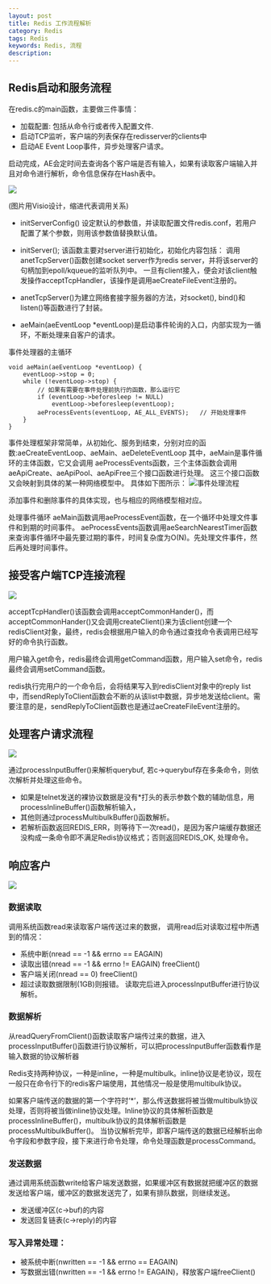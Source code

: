 ```yaml
---
layout: post
title: Redis 工作流程解析 
category: Redis
tags: Redis
keywords: Redis, 流程
description: 
---
```



## Redis启动和服务流程

在redis.c的main函数，主要做三件事情：

* 加载配置: 包括从命令行或者传入配置文件.
* 启动TCP监听，客户端的列表保存在redisserver的clients中
* 启动AE Event Loop事件，异步处理客户请求。

启动完成，AE会定时间去查询各个客户端是否有输入，如果有读取客户端输入并且对命令进行解析，命令信息保存在Hash表中。

![](/public/upload/redis/Redis_Main_Flow.jpg)

(图片用Visio设计，缩进代表调用关系)

* initServerConfig()
设定默认的参数值，并读取配置文件redis.conf，若用户配置了某个参数，则用该参数值替换默认值。  

* initServer();
该函数主要对server进行初始化，初始化内容包括：
调用anetTcpServer()函数创建socket server作为redis server，并将该server的句柄加到epoll/kqueue的监听队列中。
一旦有client接入，便会对该client触发操作acceptTcpHandler，该操作是调用aeCreateFileEvent注册的。

* anetTcpServer()为建立网络套接字服务器的方法，对socket(), bind()和listen()等函数进行了封装。

* aeMain(aeEventLoop *eventLoop)是启动事件轮询的入口，内部实现为一循环，不断处理来自客户的请求。

事件处理器的主循环

    void aeMain(aeEventLoop *eventLoop) {
        eventLoop->stop = 0;
        while (!eventLoop->stop) {
            // 如果有需要在事件处理前执行的函数，那么运行它
            if (eventLoop->beforesleep != NULL)
                eventLoop->beforesleep(eventLoop);
            aeProcessEvents(eventLoop, AE_ALL_EVENTS);   // 开始处理事件
        }
    }


事件处理框架非常简单，从初始化、服务到结束，分别对应的函数:aeCreateEventLoop、aeMain、aeDeleteEventLoop
其中，aeMain是事件循环的主体函数，它又会调用 aeProcessEvents函数，三个主体函数会调用aeApiCreate、aeApiPool、aeApiFree三个接口函数进行处理。
这三个接口函数又会映射到具体的某一种网络模型中。
具体如下图所示：
![事件处理流程](/public/upload/redis/event.jpg)

添加事件和删除事件的具体实现，也与相应的网络模型相对应。

处理事件循环
aeMain函数调用aeProcessEvent函数，在一个循环中处理文件事件和到期的时间事件。
aeProcessEvents函数调用aeSearchNearestTimer函数来查询事件循环中最先要过期的事件，时间复杂度为O(N)。先处理文件事件，然后再处理时间事件。

## 接受客户端TCP连接流程

![](/public/upload/redis/Redis_AcceptTCPHandler.jpg)

acceptTcpHandler()该函数会调用acceptCommonHander()，而acceptCommonHander()又会调用createClient()来为该client创建一个redisClient对象，最终，redis会根据用户输入的命令通过查找命令表调用已经写好的命令执行函数。

用户输入get命令，redis最终会调用getCommand函数，用户输入set命令，redis最终会调用setCommand函数。

redis执行完用户的一个命令后，会将结果写入到redisClient对象中的reply list中，而sendReplyToClient函数会不断的从该list中数据，异步地发送给client。需要注意的是，sendReplyToClient函数也是通过aeCreateFileEvent注册的。

## 处理客户请求流程

![](/public/upload/redis/Redis_readQueryFromClient.jpg)

通过processInputBuffer()来解析querybuf, 若c->querybuf存在多条命令，则依次解析并处理这些命令。

* 如果是telnet发送的裸协议数据是没有*打头的表示参数个数的辅助信息，用processInlineBuffer()函数解析输入，
* 其他则通过processMultibulkBuffer()函数解析。
* 若解析函数返回REDIS_ERR，则等待下一次read()，是因为客户端缓存数据还没构成一条命令即不满足Redis协议格式；否则返回REDIS_OK, 处理命令。


## 响应客户
![](/public/upload/redis/Redis_sendReplyToClient.jpg)



### 数据读取
调用系统函数read来读取客户端传送过来的数据，
调用read后对读取过程中所遇到的情况：

* 系统中断(nread == -1 && errno == EAGAIN)
* 读取出错(nread == -1 && errno != EAGAIN) freeClient()
* 客户端关闭(nread == 0) freeClient()
* 超过读取数据限制(1GB)则报错。
读取完后进入processInputBuffer进行协议解析。

### 数据解析
从readQueryFromClient()函数读取客户端传过来的数据，进入processInputBuffer()函数进行协议解析，可以把processInputBuffer函数看作是输入数据的协议解析器

Redis支持两种协议，一种是inline，一种是multibulk。inline协议是老协议，现在一般只在命令行下的redis客户端使用，其他情况一般是使用multibulk协议。

如果客户端传送的数据的第一个字符时‘*’，那么传送数据将被当做multibulk协议处理，否则将被当做inline协议处理。Inline协议的具体解析函数是processInlineBuffer()，multibulk协议的具体解析函数是processMultibulkBuffer()。
当协议解析完毕，即客户端传送的数据已经解析出命令字段和参数字段，接下来进行命令处理，命令处理函数是processCommand。


### 发送数据
通过调用系统函数write给客户端发送数据，如果缓冲区有数据就把缓冲区的数据发送给客户端，缓冲区的数据发送完了，如果有排队数据，则继续发送。

* 发送缓冲区(c->buf)的内容
* 发送回复链表(c->reply)的内容

### 写入异常处理：
* 被系统中断(nwritten == -1 && errno == EAGAIN)
* 写数据出错(nwritten == -1 && errno != EAGAIN)，释放客户端freeClient()



